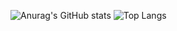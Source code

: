 ![Anurag's GitHub stats](https://github-readme-stats.vercel.app/api?username=pavolgaj&show_icons=true)
![Top Langs](https://github-readme-stats.vercel.app/api/top-langs/?username=pavolgaj&langs_count=10&layout=compact)
